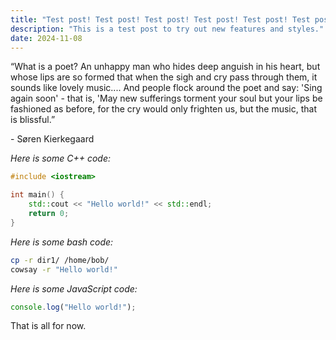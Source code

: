 ```yaml
---
title: "Test post! Test post! Test post! Test post! Test post! Test post! Test post! Test post! Test post! Test post! Test post! Test post! Test post! Test post! Test post! Test post! Test post! "
description: "This is a test post to try out new features and styles."
date: 2024-11-08
---
```


“What is a poet? An unhappy man who hides deep anguish in his heart, but whose lips are so formed that when the sigh and cry pass through them, it sounds like lovely music.... And people flock around the poet and say: 'Sing again soon' - that is, 'May new sufferings torment your soul but your lips be fashioned as before, for the cry would only frighten us, but the music, that is blissful.” 

\- Søren Kierkegaard

*Here is some C++ code:*

```cpp
#include <iostream>

int main() {
    std::cout << "Hello world!" << std::endl;
    return 0;
}
```

*Here is some bash code:*

```bash
cp -r dir1/ /home/bob/
cowsay -r "Hello world!"
```

*Here is some JavaScript code:*

```js
console.log("Hello world!");
```

That is all for now.